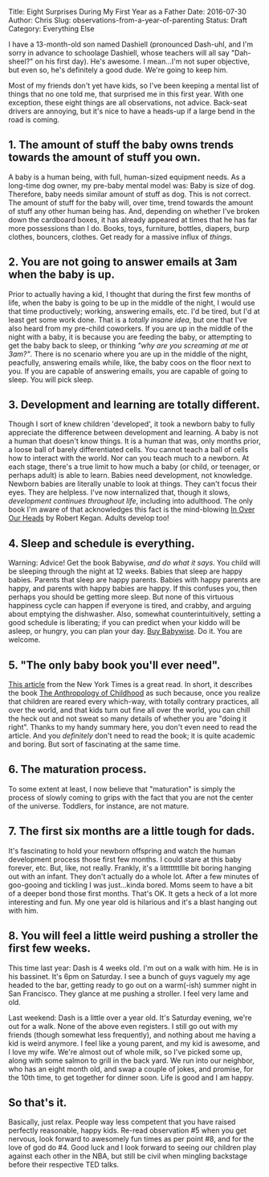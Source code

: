 Title: Eight Surprises During My First Year as a Father
Date: 2016-07-30
Author: Chris
Slug: observations-from-a-year-of-parenting
Status: Draft
Category: Everything Else

I have a 13-month-old son named Dashiell (pronounced Dash-uhl, and I'm sorry in advance to schoolage Dashiell, whose teachers will all say "Dah-sheel?" on his first day). He's awesome. I mean...I'm not super objective, but even so, he's definitely a good dude. We're going to keep him.

Most of my friends don't yet have kids, so I've been keeping a mental list of things that no one told me, that surprised me in this first year. With one exception, these eight things are all observations, not advice. Back-seat drivers are annoying, but it's nice to have a heads-up if a large bend in the road is coming.

## 1. The amount of stuff the baby owns trends towards the amount of stuff you own.

A baby is a human being, with full, human-sized equipment needs. As a long-time dog owner, my pre-baby mental model  was: Baby is size of dog. Therefore, baby needs similar amount of stuff as dog. This is not correct. The amount of stuff for the baby will, over time, trend towards the amount of stuff any other human being has. And, depending on whether I've broken down the cardboard boxes, it has already appeared at times that he has far more possessions than I do. Books, toys, furniture, bottles, diapers, burp clothes, bouncers, clothes. Get ready for a massive influx of *things*.

## 2. You are not going to answer emails at 3am when the baby is up.

Prior to actually having a kid, I thought that during the first few months of life, when the baby is going to be up in the middle of the night, I would use that time productively; working, answering emails, etc. I'd be tired, but I'd at least get some work done. That is a *totally insane idea*, but one that I've also heard from my pre-child coworkers. If you are up in the middle of the night with a baby, it is because you are feeding the baby, or attempting to get the baby back to sleep, or thinking *"why are you screaming at me at 3am?"*. There is no scenario where you are up in the middle of the night, peacfully, answering emails while, like, the baby coos on the floor next to you. If you are capable of answering emails, you are capable of going to sleep. You will pick sleep.

## 3. Development and learning are totally different.

Though I sort of knew children 'developed', it took a newborn baby to fully appreciate the difference between development and learning. A baby is not a human that doesn't know things. It is a human that was, only months prior, a loose ball of barely differentiated cells. You cannot teach a ball of cells how to interact with the world. Nor can you teach much to a newborn. At each stage, there's a true limit to how much a baby (or child, or teenager, or perhaps adult) is able to learn. Babies need development, not knowledge. Newborn babies are literally unable to look at things. They can't focus their eyes. They are helpless. I've now internalized that, though it slows, *development continues throughout life*, including into adulthood. The only book I'm aware of that acknowledges this fact is the mind-blowing [In Over Our Heads](https://www.amazon.com/Over-Our-Heads-Mental-Demands/dp/0674445880) by Robert Kegan. Adults develop too!

## 4. Sleep and schedule is everything.

Warning: Advice! Get the book Babywise, *and do what it says*. You child will be sleeping through the night at 12 weeks. Babies that sleep are happy babies. Parents that sleep are happy parents. Babies with happy parents are happy, and parents with happy babies are happy. If this confuses you, then perhaps you should be getting more sleep. But none of this virtuous happiness cycle can happen if everyone is tired, and crabby, and arguing about emptying the dishwasher. Also, somewhat counterintuitively, setting a good schedule is liberating; if you can predict when your kiddo will be asleep, or hungry, you can plan your day. [Buy Babywise](https://www.amazon.com/Becoming-Baby-Wise-Giving-Nighttime/dp/1932740139). Do it. You are welcome.

## 5. "The only baby book you'll ever need".

[This article](http://www.nytimes.com/2015/02/01/opinion/sunday/the-only-baby-book-youll-ever-need.html) from the New York Times is a great read. In short, it describes the book [The Anthropology of Childhood](https://www.amazon.com/Anthropology-Childhood-Cherubs-Chattel-Changelings/dp/0521887739) as such because, once you realize that children are reared every which-way, with totally contrary practices, all over the world, and that kids turn out fine all over the world, you can chill the heck out and not sweat so many details of whether you are "doing it right". Thanks to my handy summary here, you don't even need to read the article. And you *definitely* don't need to read the book; it is quite academic and boring. But sort of fascinating at the same time.

## 6. The maturation process.

To some extent at least, I now believe that "maturation" is simply the process of slowly coming to grips with the fact that you are not the center of the universe. Toddlers, for instance, are not mature.

## 7. The first six months are a little tough for dads.

It's fascinating to hold your newborn offspring and watch the human development process those first few months. I could stare at this baby forever, etc. But, like, not really. Frankly, it's a litttttttllle bit boring hanging out with an infant. They don't actually do a whole lot. After a few minutes of goo-gooing and tickling I was just...kinda bored. Moms seem to have a bit of a deeper bond those first months. That's OK. It gets a heck of a lot more interesting and fun. My one year old is hilarious and it's a blast hanging out with him.

## 8. You will feel a little weird pushing a stroller the first few weeks.

This time last year: Dash is 4 weeks old. I'm out on a walk with him. He is in his bassinet. It's 6pm on Saturday. I see a bunch of guys vaguely my age headed to the bar, getting ready to go out on a warm(-ish) summer night in San Francisco. They glance at me pushing a stroller. I feel very lame and old.

Last weekend: Dash is a little over a year old. It's Saturday evening, we're out for a walk. None of the above even registers. I still go out with my friends (though somewhat less frequently), and nothing about me having a kid is weird anymore. I feel like a young parent, and my kid is awesome, and I love my wife. We're almost out of whole milk, so I've picked some up, along with some salmon to grill in the back yard. We run into our neighbor, who has an eight month old, and swap a couple of jokes, and promise, for the 10th time, to get together for dinner soon. Life is good and I am happy.

## So that's it.

Basically, just relax. People way less competent that you have raised perfectly reasonable, happy kids. Re-read observation #5 when you get nervous, look forward to awesomely fun times as per point #8, and for the love of god do #4. Good luck and I look forward to seeing our children play against each other in the NBA, but still be civil when mingling backstage before their respective TED talks.
